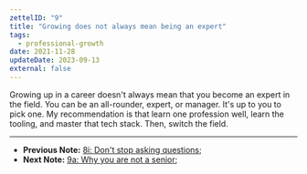 ```yaml
---
zettelID: "9"
title: "Growing does not always mean being an expert"
tags:
  - professional-growth
date: 2021-11-28
updateDate: 2023-09-13
external: false
---
```


Growing up in a career doesn't always mean that you become an expert in the field. You can be an all-rounder, expert, or manager. It's up to you to pick one. My recommendation is that learn one profession well, learn the tooling, and master that tech stack. Then, switch the field.

---

- **Previous Note:** [8i: Don't stop asking questions](/notes/8i/);
- **Next Note:** [9a: Why you are not a senior](/notes/9a/);
